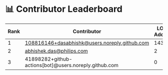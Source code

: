 # 📊 Contributor Leaderboard

| Rank | Contributor | LOC Added | LOC Removed | Commits | PR Reviews |
|------|-------------|-----------|-------------|---------|------------|
|      1 | 108816146+dasabhishk@users.noreply.github.com | 1439 | 82 | 16 | 0 |
|      2 | abhishek.das@philips.com | 2 | 0 | 1 | 0 |
|      3 | 41898282+github-actions[bot]@users.noreply.github.com | 0 | 0 | 0 | 0 |
